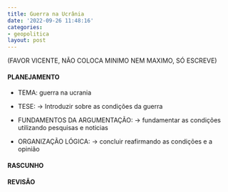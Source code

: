 ```yaml
---
title: Guerra na Ucrânia
date: '2022-09-26 11:48:16'
categories:
- geopolitica
layout: post
---
```


(FAVOR VICENTE, NÃO COLOCA MINIMO NEM MAXIMO, SÓ ESCREVE)

#### PLANEJAMENTO

- TEMA: guerra na ucrania

- TESE: -> Introduzir sobre as condições da guerra

- FUNDAMENTOS DA ARGUMENTAÇÃO: -> fundamentar as condições utilizando pesquisas e noticias

- ORGANIZAÇÃO LÓGICA: -> concluir reafirmando as condições e a opinião

#### RASCUNHO

#### REVISÃO
